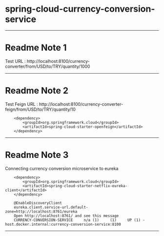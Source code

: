 # spring-cloud-currency-conversion-service

---
# Readme Note 1
Test URL                : http://localhost:8100/currency-converter/from/USD/to/TRY/quantity/1000

---
# Readme Note 2
Test Feign URL          : http://localhost:8100/currency-converter-feign/from/USD/to/TRY/quantity/10

	    <dependency>
			<groupId>org.springframework.cloud</groupId>
			<artifactId>spring-cloud-starter-openfeign</artifactId>
		</dependency>
---

# Readme Note 3
Connecting currency conversion microservice to eureka

        <dependency>
            <groupId>org.springframework.cloud</groupId>
            <artifactId>spring-cloud-starter-netflix-eureka-client</artifactId>
        </dependency>
        
        @EnableDiscoveryClient
        eureka.client.service-url.default-zone=http://localhost:8761/eureka
        Open http://localhost:8761/ and see this message
        CURRENCY-CONVERSION-SERVICE 	n/a (1) 	(1) 	UP (1) - host.docker.internal:currency-conversion-service:8100
---